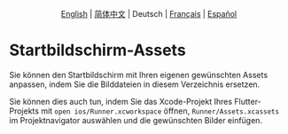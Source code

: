 <p align="center">
  <a href="README.md">English</a> |
  <a href="README.zh-CN.md">简体中文</a> |
  <span>Deutsch</span> |
  <a href="README.fr-FR.md">Français</a> |
  <a href="README.es-ES.md">Español</a>
</p>

# Startbildschirm-Assets

Sie können den Startbildschirm mit Ihren eigenen gewünschten Assets anpassen, indem Sie die Bilddateien in diesem Verzeichnis ersetzen.

Sie können dies auch tun, indem Sie das Xcode-Projekt Ihres Flutter-Projekts mit `open ios/Runner.xcworkspace` öffnen, `Runner/Assets.xcassets` im Projektnavigator auswählen und die gewünschten Bilder einfügen.
